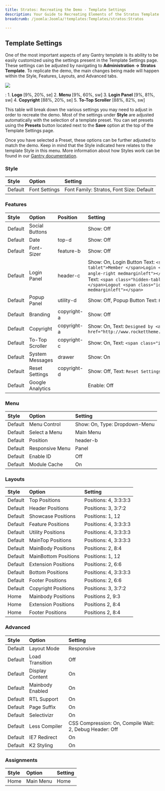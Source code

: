 ```yaml
---
title: Stratos: Recreating the Demo - Template Settings
description: Your Guide to Recreating Elements of the Stratos Template for WordPress
breadcrumb: /joomla:Joomla/!templates:Templates/stratos:Stratos

---
```


Template Settings
-----
One of the most important aspects of any Gantry template is its ability to be easily customized using the settings present in the Template Settings page. These settings can be adjusted by navigating to **Administration -> Stratos Template**. To replicate the demo, the main changes being made will happen within the Style, Features, Layouts, and Advanced tabs. 

![][stratos2]

:   1. **Logo**  [9%, 20%, se]
    2. **Menu**  [9%, 60%, sw]
    3. **Login Panel**  [9%, 81%, sw]
    4. **Copyright**  [88%, 20%, se]
    5. **To-Top Scroller**  [88%, 82%, sw]

This table will break down the various settings you may need to adjust in order to recreate the demo. Most of the settings under **Style** are adjusted automatically with the selection of a template preset. You can set presets using the **Presets** button located next to the **Save** option at the top of the Template Settings page.

Once you have selected a Preset, these options can be further adjusted to match the demo. Keep in mind that the Style indicated here relates to the template Style in this menu. More information about how Styles work can be found in our [Gantry documentation][Style].

### Style
| Style | Option | Setting |
|:-----|:------|:-------|
| Default | Font Settings | Font Family: Stratos, Font Size: Default |

### Features
| Style | Option | Position |  Setting |
|:-----|:------|:-------|:-------|
| Default | Social Buttons |  | Show: Off |
| Default | Date | top-d | Show: Off |
| Default | Font-Sizer | feature-b | Show: Off |
| Default | Login Panel | header-c | Show: On, Login Button Text: `<span class="hidden-tablet">Member </span>Login <span class="icon-angle-right medmarginleft"></span>`, Logout Button Text: `<span class="hidden-tablet">Member </span>Logout <span class="icon-angle-right medmarginleft"></span>` |
| Default | Popup Panel | utility-d | Show: Off, Popup Button Text: `Popup Module` |
| Default | Branding | copyright-a | Show: Off |
| Default | Copyright | copyright-a | Show: On, Text: `Designed by <a href="http://www.rockettheme.com">RocketTheme</a>.` |
| Default | To-Top Scroller | copyright-c | Show: On, Text: `<span class="icon-angle-up"></span>` |
| Default | System Messages | drawer | Show: On |
| Default | Reset Settings | copyright-d | Show: Off, Text: `Reset Settings` |
| Default | Google Analytics |  | Enable: Off |

### Menu
| Style | Option | Setting |
|:-----|:------|:-------|
| Default | Menu Control | Show: On, Type: Dropdown-Menu |
| Default | Select a Menu | Main Menu |
| Default | Position | header-b |
| Default | Responsive Menu | Panel |
| Default | Enable ID | Off |
| Default | Module Cache | On |

### Layouts
| Style | Option | Setting |
|:-----|:------|:-------|
| Default | Top Positions | Positions: 4, 3:3:3:3 |
| Default | Header Positions | Positions: 3, 3:7:2 |
| Default | Showcase Positions | Positions: 1, 12 |
| Default | Feature Positions | Positions: 4, 3:3:3:3 |
| Default | Utility Positions | Positions: 4, 3:3:3:3 |
| Default | MainTop Positions | Positions: 4, 3:3:3:3 |
| Default | MainBody Positions | Positions: 2, 8:4 |
| Default | MainBottom Positions | Positions: 1, 12 |
| Default | Extension Positions | Positions: 2, 6:6 |
| Default | Bottom Positions | Positions: 4, 3:3:3:3 |
| Default | Footer Positions | Positions: 2, 6:6 |
| Default | Copyright Positions | Positions: 3, 3:7:2 |
| Home | Mainbody Positions | Positions 2, 9:3 |
| Home | Extension Positions | Positions 2, 8:4 |
| Home | Footer Positions | Positions 2, 8:4 |

### Advanced
| Style | Option | Setting |
|:-----|:------|:-------|
| Default | Layout Mode | Responsive |
| Default | Load Transition | Off |
| Default | Display Content | On |
| Default | Mainbody Enabled | On |
| Default | RTL Support | On |
| Default | Page Suffix | On |
| Default | Selectivizr | On |
| Default | Less Compiler | CSS Compression: On, Compile Wait: 2, Debug Header: Off |
| Default | IE7 Redirect | On |
| Default | K2 Styling | On |

### Assignments
| Style | Option | Setting |
|:-----|:------|:-------|
| Home | Main Menu | Home |

[demo25]: assets/stratos.jpg
[menu]: ../../start/menu.md
[Style]: http://www.gantry-framework.org/documentation/joomla/configure
[stratos2]: assets/stratos2.jpg